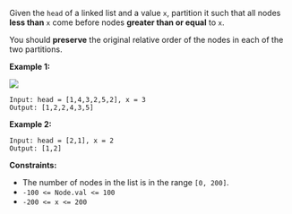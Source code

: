 Given the `head` of a linked list and a value `x`, partition it such that all
nodes **less than** `x` come before nodes **greater than or equal** to `x`.

You should **preserve** the original relative order of the nodes in each of
the two partitions.



**Example 1:**

![](https://assets.leetcode.com/uploads/2021/01/04/partition.jpg)

    
    
    Input: head = [1,4,3,2,5,2], x = 3
    Output: [1,2,2,4,3,5]
    

**Example 2:**

    
    
    Input: head = [2,1], x = 2
    Output: [1,2]
    



**Constraints:**

  * The number of nodes in the list is in the range `[0, 200]`.
  * `-100 <= Node.val <= 100`
  * `-200 <= x <= 200`

